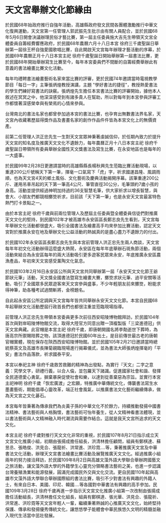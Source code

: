 # 天文宮舉辦文化節緣由

於民國68年始政府推行自強年活動，高雄縣政府發文民間各團體激勵推行中華文化復興運動，天文宮第一任管理人郭武振先生批示由有關人員配合，並於民國68年5月6日開會決議辦理民俗才藝比賽，第一屆主任委員施大吉先生帶領天文宮全體委員自籌經費響應政府，於民國68年農曆六月十八日本宮 徐府三千歲聖誕日舉辦第一屆徐王杯自強愛國歌唱比賽，自此開啟天文宮每年辦理才藝活動的序幕，於民國69年農曆正月十八日本宮主祀  徐府千歲聖誕日開始舉辦第一屆書法比賽，更於民國88年開始舉辦寫生比賽至今，每年本宮委員們不間斷的自籌經費舉辦此有意義的書法繪畫比賽文化活動。

每年均禮聘書法繪畫藝術名家來當比賽的評審，更於民國74年邀請當時電視教學節目「每日一字」主筆張炳煌教授演講，主題 "學好書法的捷徑"，教授熱愛書法的學生們練好寫書法的訣竅。張炳煌先生擔任本宮書法比賽的評審開始，據他本人敘述在冥冥之中，他深深感受到有諸多貴人在幫助，所以對每年到本宮參與評審工作都懷著深感榮幸與有榮焉的心情來參與。

台灣南北的書法名家也都曾參加過本宮的書法比賽，也孕育出無數書法界名家，天文宮內收藏著歷屆得獎作品及書畫名家的創作作品件件皆為本宮文化上的無價資產。

前第二任管理人洪正忠先生一生對天文宮眾神秉著虔誠信仰，於任期內致力於提升天文宮的知名度及推廣天文文化不遺餘力，每年農曆正月十八日本宮主祀   徐府千歲聖誕日帶領所有委員舉辦全國性天文獎書法及寫生比賽，在永安地區也是每年的一大盛事。

於民國99年2月28日更邀請當時的高雄縣縣長楊秋興先生蒞臨比賽活動現場，以重達200公斤號稱天下第一筆，揮毫一口氣寫下「虎」字，祈求國運昌隆、風調雨順，也為天文宮4天的鄉土風俗、文化藝術及慶典活動揭開序幕。該筆重達200公斤、運用吊車吊起的天下第一筆高4公尺、筆管直徑30公分，毛筆頭約7歲小孩的身高。活動並提供經過神明加持過的36支智慧毛筆，供大家祈求以增長智慧，與會大、小朋友們都競相擲筊祈求，目前該「天下第一筆」也是永安天文宮最富特色熱門打卡景點之一。

由於本宮主祀 徐府千歲與前兩位管理人及歷屆主任委員暨全體委員信徒們對推廣天文文化的堅持，到民國102年才被高雄市永安區區長鄭志良先生看到，天文宮每年舉辦文化活動都很盛大，吸引全國書法及繪畫高手均來參加比賽活動，認定天文宮對於推廣永安在地及舉辦文化公益活動的熱誠真的是盡心盡力不遺餘力的付出。

於民國102年永安區區長鄭志良先生與本宮前管理人洪正忠先生兩人商談，天文宮每年年初文化活動辦得這麼盛大熱鬧，永安區在每年年底舉辦石斑魚節活動，兩個活動來結合為永安區每年的兩大活動吸引更多遊客民眾來永安，年底推廣永安區農漁產品，年初來天文宮感受薰陶文化氣息。

於民國103年2月16日永安區公所與天文宮共同舉辦第一屆「永安天文文化節王爺節狀元筆」活動，天文獎全國書法暨寫生繪畫大賽，擲筊求狀元筆、過平安關等活動，吸引了全國眾多民眾遊客來天文宮參與盛事，不少年輕朋友前來擲筊，盼能求得神筆，助各種考試過關斬將，金榜題名。

自此起永安區公所定調與天文宮每年皆共同舉辦永安天文文化節。本宮自民國68年起舉辦文化活動歷屆行政首長們也都很注重並蒞臨現場指導。

前管理人洪正忠先生帶領本宮委員更多次前往西安昭陵博物館拜訪，於民國104年首次與對岸昭陵博物館交流，取得大陸官方同意出贈一頂複製版「三梁進德冠」供天文宮典藏。此官帽是本宮主祀 徐府千歲，即唐朝開國名將李勣逝世下葬時，為唐高宗所禦賜陪葬之物，該頂進德冠於民國60年出土，是目前傳世最古老的唐朝官帽實體，現在保存在陝西西安昭陵博物館。並於民國105年2月21日邀請當時總統蔡英文及高雄市長陳菊親臨現場進行揭幕儀式，並為書法大師張炳煌揮毫的「平安」書法作品落款，祈求國泰平安。

本宮以奉祀主神 徐府千歳救苦救難的精神為出發點，為實行『天文』二字之意義：究學文字，研禮行義，以合人倫，並包羅天下諸識。促進國家社會和諧、發揮全民道德愛心勇氣，摒棄暴戾促使社會和樂，以達到從善棄惡為宗旨。並實行本宮主祀神明 徐府千歲「恢宏廣渡」之宏願，特推廣中華傳統文化，傳襲書法寫生水墨畫藝術，期能倡導心靈改革，端正社會風氣，以推廣書法文化藝術繼續傳承，做為天文宮之文化碁石。

本宮每年皆秉著為傳承我們為炎黃子孫的中華文化不於餘力，持續推動發揚中國書法精神、書法藝術與人格胸懷，書法藝術可怡年養生，從人文精神看書法體現，並以書法藝術與人文精神融入時代潮流與需要作結合。這就是我天文宮所追求的天文文化。

本宮主祀 徐府千歲對推行天文文化非常的重視，於民國107年8月21日指示成立天文宮文化推廣小組，初期由張揚成擔任組長，洪清林擔任顧問，組員有鄭棋達、蘇昱丞、張皓俊、洪見合、張龍祈、洪常進、洪珍霓….等，秉著推廣天文宮及中華書法文化活動，辦理天文宮書法繪畫比賽活動及展覽推廣天文文化。經過推廣小組兩年的努力接洽拜訪，於民國109年8月2日與高雄文藻外語大學聯合舉辦跨國藝文之旅活動，讓文藻外語大學的外籍學生心靈充分領略書法藝術之美，也進一步認識台灣養殖漁業和能源發展，圓滿完成國民外交與文化交流。更自民國110年起與高雄市文藻外語大學聯合舉辦國際組的書法比賽，吸引不少對書法有興趣的外籍人士，有來自日本、美國、印尼、韓國….等各國對中華書法有興趣的高手參加。民國109年3月28日 徐府千歲再進一步指示天文宮文化推廣小組第一次改制由張揚成擔任活動組長，洪清林擔任文化組長，組員有鄭棋達、張光華、洪見合、張龍祈、洪常進、洪珍霓等天文宮年輕人一輩，繼續秉著熱誠的心推廣天文文化，始終堅持保護、傳承和發揚優秀傳統文化，讓悠悠學子能體會中華民族悠久文明的精髓並融入現代生活當中茁壯發展。
